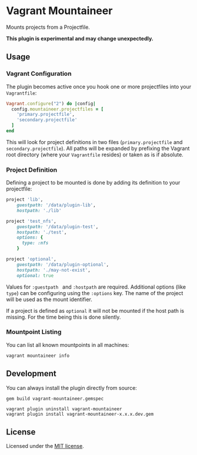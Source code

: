 # Vagrant Mountaineer

Mounts projects from a Projectfile.

__This plugin is experimental and may change unexpectedly.__

## Usage

### Vagrant Configuration

The plugin becomes active once you hook one or more projectfiles into your `Vagrantfile`:

```ruby
Vagrant.configure("2") do |config|
  config.mountaineer.projectfiles = [
    'primary.projectfile',
    'secondary.projectfile'
  ]
end
```

This will look for project definitions in two files (`primary.projectfile` and `secondary.projectfile`). All paths will be expanded by prefixing the Vagrant root directory (where your `Vagrantfile` resides) or taken as is if absolute.

### Project Definition

Defining a project to be mounted is done by adding its definition to your projectfile:

```ruby
project 'lib',
    guestpath: '/data/plugin-lib',
    hostpath: './lib'

project 'test_nfs',
    guestpath: '/data/plugin-test',
    hostpath: './test',
    options: {
      type: :nfs
    }

project 'optional',
    guestpath: '/data/plugin-optional',
    hostpath: './may-not-exist',
    optional: true
```

Values for `:guestpath ` and `:hostpath` are required. Additional options (like `type`) can be configuring using the `:options` key. The name of the project will be used as the mount identifier.

If a project is defined as `optional` it will not be mounted if the host path is missing. For the time being this is done silently.

### Mountpoint Listing

You can list all known mountpoints in all machines:

```shell
vagrant mountaineer info
```

## Development

You can always install the plugin directly from source:

```shell
gem build vagrant-mountaineer.gemspec

vagrant plugin uninstall vagrant-mountaineer
vagrant plugin install vagrant-mountaineer-x.x.x.dev.gem
```

## License

Licensed under the [MIT license](http://opensource.org/licenses/MIT).
